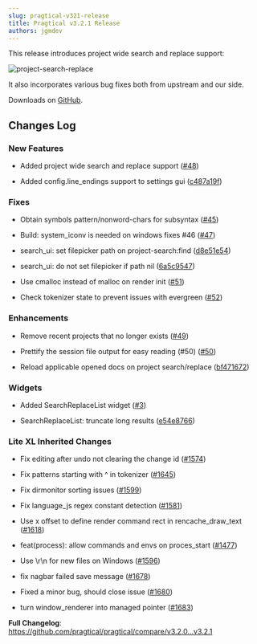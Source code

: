 ```yaml
---
slug: pragtical-v321-release
title: Pragtical v3.2.1 Release
authors: jgmdev
---
```


This release introduces project wide search and replace support:

![project-search-replace](https://github.com/pragtical/pragtical/assets/1702572/d157442b-a09f-4e21-b9aa-8db580c054ae)

<!-- truncate -->

It also incorporates various bug fixes both from upstream and our side.

Downloads on [GitHub](https://github.com/pragtical/pragtical/releases/tag/v3.2.1).

## Changes Log

### New Features

* Added project wide search and replace support ([#48](https://github.com/pragtical/pragtical/pull/48))

* Added config.line_endings support to settings gui ([c487a19f](https://github.com/pragtical/pragtical/commit/c487a19f732c3074a88dc3c005fc79501a8af7a7))

### Fixes

* Obtain symbols pattern/nonword-chars for subsyntax ([#45](https://github.com/pragtical/pragtical/pull/45))

* Build: system_iconv is needed on windows fixes #46 ([#47](https://github.com/pragtical/pragtical/pull/47))

* search_ui: set filepicker path on project-search:find ([d8e51e54](https://github.com/pragtical/pragtical/commit/d8e51e54f0ebe644587f16c28443814eb6a00211))

* search_ui: do not set filepicker if path nil ([6a5c9547](https://github.com/pragtical/pragtical/commit/6a5c954759bd7eb6747273765dcc4e3c745ad067))

* Use cmalloc instead of malloc on render init ([#51](https://github.com/pragtical/pragtical/pull/51))

* Check tokenizer state to prevent issues with evergreen ([#52](https://github.com/pragtical/pragtical/pull/52))

### Enhancements

* Remove recent projects that no longer exists ([#49](https://github.com/pragtical/pragtical/pull/49))

* Prettify the session file output for easy reading (#50) ([#50](https://github.com/pragtical/pragtical/pull/50))

* Reload applicable opened docs on project search/replace ([bf471672](https://github.com/pragtical/pragtical/commit/bf4716725f127db4bb88b01b4d9ce70ae6603f46))

### Widgets

* Added SearchReplaceList widget ([#3](https://github.com/pragtical/widget/pull/3))

* SearchReplaceList: truncate long results ([e54e8766](https://github.com/pragtical/widget/commit/e54e8766390effa72c2217a6c68619c59507509b))

### Lite XL Inherited Changes

* Fix editing after undo not clearing the change id ([#1574](https://github.com/lite-xl/lite-xl/pull/1574))

* Fix patterns starting with ^ in tokenizer ([#1645](https://github.com/lite-xl/lite-xl/pull/1645))

* Fix dirmonitor sorting issues ([#1599](https://github.com/lite-xl/lite-xl/pull/1599))

* Fix language_js regex constant detection ([#1581](https://github.com/lite-xl/lite-xl/pull/1581))

* Use x offset to define render command rect in rencache_draw_text ([#1618](https://github.com/lite-xl/lite-xl/pull/1618))

* feat(process): allow commands and envs on proces_start ([#1477](https://github.com/lite-xl/lite-xl/pull/1477))

* Use \r\n for new files on Windows ([#1596](https://github.com/lite-xl/lite-xl/pull/1596))

* fix nagbar failed save message ([#1678](https://github.com/lite-xl/lite-xl/pull/1678))

* Fixed a minor bug, should close issue ([#1680](https://github.com/lite-xl/lite-xl/pull/1680))

* turn window_renderer into managed pointer ([#1683](https://github.com/lite-xl/lite-xl/pull/1683))

**Full Changelog**: https://github.com/pragtical/pragtical/compare/v3.2.0...v3.2.1
